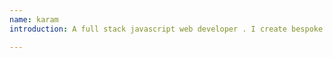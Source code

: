 ```yaml
---
name: karam
introduction: A full stack javascript web developer . I create bespoke websites to help people go further online.

---
```

